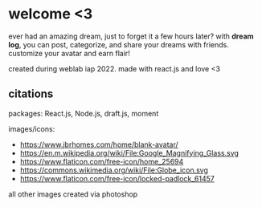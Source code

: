# welcome <3

ever had an amazing dream, just to forget it a few hours later? with **dream log**, you can post, categorize, and share your dreams with friends. customize your avatar and earn flair!

created during weblab iap 2022. made with react.js and love <3

## citations

packages: React.js, Node.js, draft.js, moment

images/icons:
- https://www.jbrhomes.com/home/blank-avatar/
- https://en.m.wikipedia.org/wiki/File:Google_Magnifying_Glass.svg
- https://www.flaticon.com/free-icon/home_25694
- https://commons.wikimedia.org/wiki/File:Globe_icon.svg
- https://www.flaticon.com/free-icon/locked-padlock_61457

all other images created via photoshop
